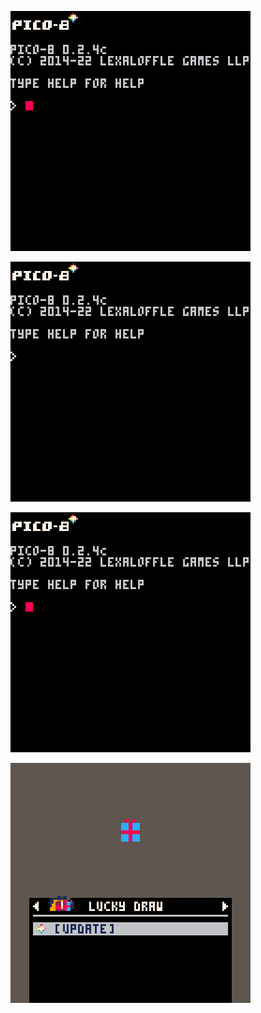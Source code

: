 ![Loading up a Chess game in PICO-8](./images/hp8-1.gif)

![Copying and Pasting source code from another PICO-8 game into the editor and running it](./images/hp8-2.gif)

![Creating a simple Hello World program in PICO-8's pixelated interface](./images/hp8-3.gif)

![Navigating PICO-8's user-friendly SPLORE interface containing multiple carts to download and enjoy](./images/hp8-4.gif)